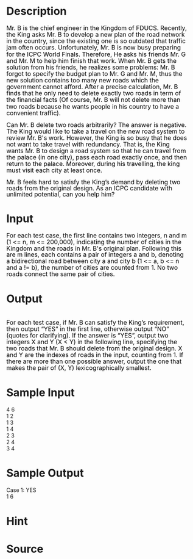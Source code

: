 
# Description

<div class="content"><div style="margin: 11.75pt -1.5pt 0pt 0cm; line-height: 17.25pt" align="left"></div>
<div style="margin: 10.5pt 19.85pt 0pt 0cm; line-height: 12.85pt"><span style="font-size: medium"><span style="color: black">Mr. B is the chief engineer in the Kingdom of FDUCS. Recently, the King asks Mr. B to develop a new plan of the road network in the country, since the existing one is so outdated that traffic jam often occurs. Unfortunately, Mr. B is now busy preparing for the ICPC World Finals. Therefore, He asks his friends Mr. G and Mr. M to help him finish that work. When Mr. B gets the solution from his friends, he realizes some problems: Mr. B forgot to specify the budget plan to Mr. G and Mr. M, thus the new solution contains too many new roads which the government cannot afford. After a precise calculation, Mr. B finds that he only need to delete exactly two roads in term of the financial facts (Of course, Mr. B will not delete more than two roads because he wants people in his country to have a convenient traffic). </span></span></div>
<div style="margin: 10.5pt 19.9pt 0pt 0cm; line-height: 12.75pt"><span style="font-size: medium"><span style="color: black">Can Mr. B delete two roads arbitrarily? The answer is negative. The King would like to take a travel on the new road system to review Mr. B&#39;s work. However, the King is so busy that he does not want to take travel with redundancy. That is, the King wants Mr. B to design a road system so that he can travel from the palace (in one city), pass each road exactly once, and then return to the palace. Moreover, during his travelling, the king must visit each city at least once. </span></span></div>
<div style="margin: 10.5pt 20.05pt 0pt 0cm; line-height: 12pt"><span style="font-size: medium"><span style="color: black">Mr. B feels hard to satisfy the King’s demand by deleting two roads from the original design. As an ICPC candidate with unlimited potential, can you help him? </span></span></div></div>

# Input

<div class="content"><div style="margin: 0cm 19.85pt 0pt 0cm; line-height: 12.65pt"><span style="font-size: medium"><span style="color: black">For each test case, the first line contains two integers, n and m (1 &lt;= n, m &lt;= 200,000), indicating the number of cities in the Kingdom and the roads in Mr. B&#39;s original plan. Following this are m lines, each contains a pair of integers a and b, denoting a bidirectional road between city a and city b (1 &lt;= a, b &lt;= n and a != b), the number of cities are counted from 1. No two roads connect the same pair of cities. </span></span></div></div>

# Output

<div class="content"><div style="margin: 10.5pt -1.1pt 0pt 0cm; line-height: 13.5pt" align="left"> </div>
<div style="margin: 0cm 19.8pt 0pt 0cm; line-height: 12.75pt"><span style="font-size: medium"><span style="color: black">For each test case, if Mr. B can satisfy the King’s requirement, then output “YES” in the first line, otherwise output “NO” (quotes for clarifying). If the answer is “YES”, output two integers X and Y (X &lt; Y) in the following line, specifying the two roads that Mr. B should delete from the original design. X and Y are the indexes of roads in the input, counting from 1. If there are more than one possible answer, output the one that makes the pair of (X, Y) lexicographically smallest. </span></span></div></div>

# Sample Input

<div class="content"><span class="sampledata">4  6<br/>
1  2<br/>
1  3<br/>
1  4<br/>
2  3<br/>
2  4<br/>
3  4<br/>
</span></div>

# Sample Output

<div class="content"><span class="sampledata">Case 1: YES <br/>
1  6<br/>
</span></div>

# Hint

<div class="content"><p></p></div>

# Source

<div class="content"><p><a href="problemset.php?search="></a></p></div>

